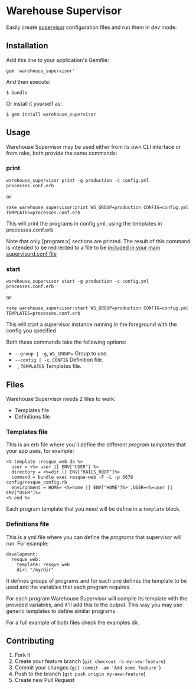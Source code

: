 # Warehouse Supervisor

Easily create [supervisor](http://supervisord.org/) configuration files and run them in dev mode.

## Installation

Add this line to your application's Gemfile:

    gem 'warehouse_supervisor'

And then execute:

    $ bundle

Or install it yourself as:

    $ gem install warehouse_supervisor

## Usage

Warehouse Supervisor may be used either from its own CLI interface or from rake, both provide the same commands:

### print

    warehouse_supervisor print -g production -c config.yml processes.conf.erb

or

    rake warehouse_supervisor:print WS_GROUP=production CONFIG=config.yml TEMPLATES=processes.conf.erb
    
This will print the programs in config.yml, using the templates in processes.conf.erb. 

Note that only [program:x] sections are printed. The result of this command is intended to be redirected to a file to be
[included in your main supervisord.conf file](http://supervisord.org/configuration.html#include-section-settings)

### start

    warehouse_supervisor start -g production -c config.yml processes.conf.erb

or

    rake warehouse_supervisor:start WS_GROUP=production CONFIG=config.yml TEMPLATES=processes.conf.erb


This will start a supervisor instance running in the foreground with the config you specified

Both these commands take the following options:

  * `--group | -g`, `WS_GROUP=` Group to use.
  * `--config | -c`, `CONFIG` Definition file.
  * ` `, `TEMPLATES` Templates file.

## Files

Warehouse Supervisor needs 2 files to work:

- Templates file
- Definitions file

### Templates file

This is an erb file where you'll define the different *program templates* that your app uses, for example:

    <% template :resque_web do %>
      user = <%= user || ENV["USER"] %>
      directory = <%=dir || ENV["RAILS_ROOT"]%>
      command = bundle exec resque-web -F -L -p 5678 config/resque_config.rb 
      environment = HOME='<%=home || ENV["HOME"]%>',USER=<%=user || ENV["USER"]%>
    <% end %>

Each program template that you need will be define in a `template` block.

### Definitions file

This is a yml file where you can define the *programs* that supervisor will run. For example:

    development:
      resque_web:
        template: resque_web
        dir: "/my/dir"

It defines groups of programs and for each one defines the template to be used and the variables 
that each program requires.

For each program Warehouse Supervisor will compile its template with the provided variables, and it'll add this to
the output. This way you may use generic templates to define similar programs.

For a full example of both files check the examples dir.


## Contributing

1. Fork it
2. Create your feature branch (`git checkout -b my-new-feature`)
3. Commit your changes (`git commit -am 'Add some feature'`)
4. Push to the branch (`git push origin my-new-feature`)
5. Create new Pull Request

